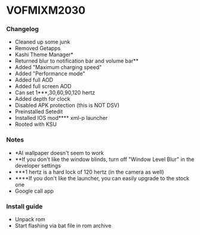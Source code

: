 # VOFMIXM2030 
### Changelog
- Cleaned up some junk
- Removed Getapps
- Kashi Theme Manager*
- Returned blur to notification bar and volume bar**
- Added "Maximum charging speed"
- Added "Performance mode"
- Added full AOD
- Added full screen AOD
- Can set 1***,30,60,90,120 hertz
- Added depth for clock
- Disabled APK protection (this is NOT DSV)
- Preinstalled Setedit
- Installed IOS mod**** xml-p launcher
- Rooted with KSU
### Notes
- *AI wallpaper doesn't seem to work
- **If you don't like the window blinds, turn off "Window Level Blur" in the developer settings
- ***1 hertz is a hard lock of 120 hertz (in the camera as well)
- ****If you don't like the launcher, you can easily upgrade to the stock one
- Google call app
### Install guide
- Unpack rom
- Start flashing via bat file in rom archive
